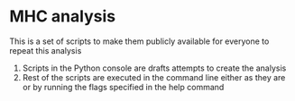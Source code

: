 # MHC analysis
This is a set of scripts to make them publicly available for everyone to repeat this analysis

1. Scripts in the Python console are drafts attempts to create the analysis
2. Rest of the scripts are executed in the command line either as they are or 
by running the flags specified in the help command